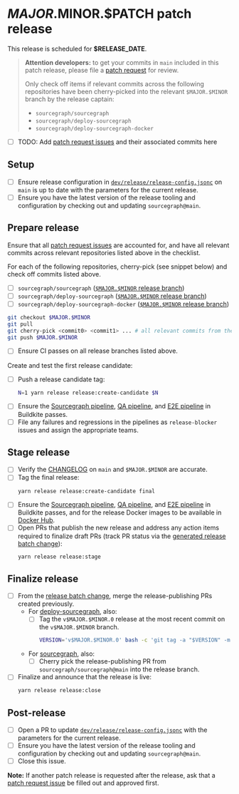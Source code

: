 <!--
DO NOTE COPY THIS ISSUE TEMPLATE MANUALLY. Use `yarn release tracking:issues` in the `sourcegraph/sourcegraph` repository.

Arguments:
- $MAJOR
- $MINOR
- $PATCH
- $RELEASE_DATE
- $ONE_WORKING_DAY_AFTER_RELEASE
-->

# $MAJOR.$MINOR.$PATCH patch release

This release is scheduled for **$RELEASE_DATE**.

> **Attention developers:** to get your commits in `main` included in this patch release, please file a [patch request](https://github.com/sourcegraph/sourcegraph/issues/new?assignees=&labels=team%2Fdistribution&template=request_patch_release.md&title=$MAJOR.$MINOR.$PATCH%3A+) for review.
>
> Only check off items if relevant commits across the following repositories have been cherry-picked into the relevant `$MAJOR.$MINOR` branch by the release captain:
>
> - `sourcegraph/sourcegraph`
> - `sourcegraph/deploy-sourcegraph`
> - `sourcegraph/deploy-sourcegraph-docker`

- [ ] TODO: Add [patch request issues](https://github.com/sourcegraph/sourcegraph/issues?q=is%3Aissue+is%3Aopen+sort%3Aupdated-desc+label%3Apatch-release-request) and their associated commits here

## Setup

<!-- Keep in sync with release_issue_template's "Setup" section -->

- [ ] Ensure release configuration in [`dev/release/release-config.jsonc`](https://sourcegraph.com/github.com/sourcegraph/sourcegraph/-/blob/dev/release/release-config.jsonc) on `main` is up to date with the parameters for the current release.
- [ ] Ensure you have the latest version of the release tooling and configuration by checking out and updating `sourcegraph@main`.

## Prepare release

Ensure that all [patch request issues](https://github.com/sourcegraph/sourcegraph/issues?q=is%3Aissue+is%3Aopen+sort%3Aupdated-desc+label%3Apatch-release-request) are accounted for, and have all relevant commits across relevant repositories listed above in the checklist.

For each of the following repositories, cherry-pick (see snippet below) and check off commits listed above.

- [ ] `sourcegraph/sourcegraph` ([`$MAJOR.$MINOR` release branch](https://github.com/sourcegraph/sourcegraph/tree/$MAJOR.$MINOR))
- [ ] `sourcegraph/deploy-sourcegraph` ([`$MAJOR.$MINOR` release branch](https://github.com/sourcegraph/deploy-sourcegraph/tree/$MAJOR.$MINOR))
- [ ] `sourcegraph/deploy-sourcegraph-docker` ([`$MAJOR.$MINOR` release branch](https://github.com/sourcegraph/deploy-sourcegraph-docker/tree/$MAJOR.$MINOR))

```sh
git checkout $MAJOR.$MINOR
git pull
git cherry-pick <commit0> <commit1> ... # all relevant commits from the default branch
git push $MAJOR.$MINOR
```

- [ ] Ensure CI passes on all release branches listed above.

Create and test the first release candidate:

- [ ] Push a release candidate tag:
    ```sh
    N=1 yarn release release:create-candidate $N
    ```
- [ ] Ensure the [Sourcegraph pipeline](https://buildkite.com/sourcegraph/sourcegraph/builds?branch=$MAJOR.$MINOR), [QA pipeline](https://buildkite.com/sourcegraph/qa/builds?branch=$MAJOR.$MINOR), and [E2E pipeline](https://buildkite.com/sourcegraph/e2e/builds?branch=$MAJOR.$MINOR) in Buildkite passes.
- [ ] File any failures and regressions in the pipelines as `release-blocker` issues and assign the appropriate teams.

## Stage release

<!-- Keep in sync with release_issue_template's "Stage release" section -->

- [ ] Verify the [CHANGELOG](https://github.com/sourcegraph/sourcegraph/blob/main/CHANGELOG.md) on `main` and `$MAJOR.$MINOR` are accurate.
- [ ] Tag the final release:
    ```sh
    yarn release release:create-candidate final
    ```
- [ ] Ensure the [Sourcegraph pipeline](https://buildkite.com/sourcegraph/sourcegraph/builds?branch=$MAJOR.$MINOR), [QA pipeline](https://buildkite.com/sourcegraph/qa/builds?branch=$MAJOR.$MINOR), and [E2E pipeline](https://buildkite.com/sourcegraph/e2e/builds?branch=$MAJOR.$MINOR) in Buildkite passes, and for the release Docker images to be available in [Docker Hub](https://hub.docker.com/r/sourcegraph/server/tags).
- [ ] Open PRs that publish the new release and address any action items required to finalize draft PRs (track PR status via the [generated release batch change](https://k8s.sgdev.org/organizations/sourcegraph/batch-changes)):
  ```sh
  yarn release release:stage
  ```

## Finalize release

<!-- Keep in sync with release_issue_template's "Finalize elease" section, except no blog post -->

- [ ] From the [release batch change](https://k8s.sgdev.org/organizations/sourcegraph/batch-changes), merge the release-publishing PRs created previously.
  - For [deploy-sourcegraph](https://github.com/sourcegraph/deploy-sourcegraph), also:
    - [ ] Tag the `v$MAJOR.$MINOR.0` release at the most recent commit on the `v$MAJOR.$MINOR` branch.
        ```sh
        VERSION='v$MAJOR.$MINOR.0' bash -c 'git tag -a "$VERSION" -m "$VERSION" && git push origin "$VERSION"'
        ```
  - For [sourcegraph](https://github.com/sourcegraph/sourcegraph), also:
    - [ ] Cherry pick the release-publishing PR from `sourcegraph/sourcegraph@main` into the release branch.
- [ ] Finalize and announce that the release is live:
  ```sh
  yarn release release:close
  ```

## Post-release

- [ ] Open a PR to update [`dev/release/release-config.jsonc`](https://sourcegraph.com/github.com/sourcegraph/sourcegraph/-/blob/dev/release/release-config.jsonc) with the parameters for the current release.
- [ ] Ensure you have the latest version of the release tooling and configuration by checking out and updating `sourcegraph@main`.
- [ ] Close this issue.

**Note:** If another patch release is requested after the release, ask that a [patch request issue](https://github.com/sourcegraph/sourcegraph/issues/new?assignees=&labels=team%2Fdistribution&template=request_patch_release.md) be filled out and approved first.
